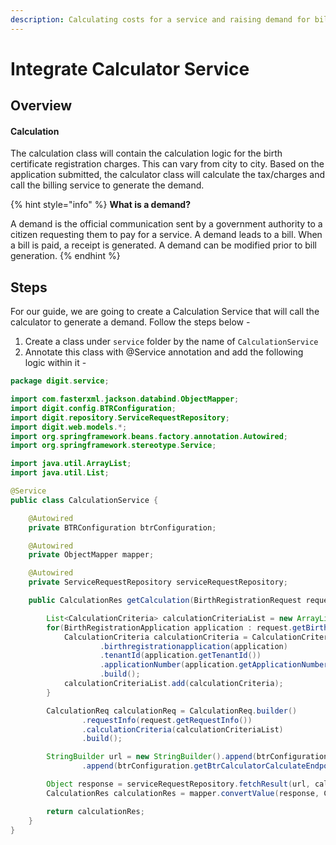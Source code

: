 ```yaml
---
description: Calculating costs for a service and raising demand for bill generation
---
```


# Integrate Calculator Service

## **Overview**

#### **Calculation**&#x20;

The calculation class will contain the calculation logic for the birth certificate registration charges.  This can vary from city to city. Based on the application submitted, the calculator class will calculate the tax/charges and call the billing service to generate the demand.&#x20;

{% hint style="info" %}
**What is a demand?**&#x20;

A demand is the official communication sent by a government authority to a citizen requesting them to pay for a service. A demand leads to a bill. When a bill is paid, a receipt is generated. A demand can be modified prior to bill generation.
{% endhint %}

## Steps

For our guide, we are going to create a Calculation Service that will call the calculator to generate a demand. Follow the steps below -

1. Create a class under `service` folder by the name of `CalculationService`
2. Annotate this class with @Service annotation and add the following logic within it -

```java
package digit.service;

import com.fasterxml.jackson.databind.ObjectMapper;
import digit.config.BTRConfiguration;
import digit.repository.ServiceRequestRepository;
import digit.web.models.*;
import org.springframework.beans.factory.annotation.Autowired;
import org.springframework.stereotype.Service;

import java.util.ArrayList;
import java.util.List;

@Service
public class CalculationService {

    @Autowired
    private BTRConfiguration btrConfiguration;

    @Autowired
    private ObjectMapper mapper;

    @Autowired
    private ServiceRequestRepository serviceRequestRepository;

    public CalculationRes getCalculation(BirthRegistrationRequest request){

        List<CalculationCriteria> calculationCriteriaList = new ArrayList<>();
        for(BirthRegistrationApplication application : request.getBirthRegistrationApplications()) {
            CalculationCriteria calculationCriteria = CalculationCriteria.builder()
                    .birthregistrationapplication(application)
                    .tenantId(application.getTenantId())
                    .applicationNumber(application.getApplicationNumber())
                    .build();
            calculationCriteriaList.add(calculationCriteria);
        }

        CalculationReq calculationReq = CalculationReq.builder()
                .requestInfo(request.getRequestInfo())
                .calculationCriteria(calculationCriteriaList)
                .build();

        StringBuilder url = new StringBuilder().append(btrConfiguration.getBtrCalculatorHost())
                .append(btrConfiguration.getBtrCalculatorCalculateEndpoint());

        Object response = serviceRequestRepository.fetchResult(url, calculationReq);
        CalculationRes calculationRes = mapper.convertValue(response, CalculationRes.class);

        return calculationRes;
    }
}

```
